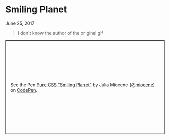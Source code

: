 # Smiling Planet

June 25, 2017

> I don't know the author of the original gif

<p class="codepen" data-height="300" data-default-tab="result" data-slug-hash="WOZoxe" data-user="miocene" style="height: 300px; box-sizing: border-box; display: flex; align-items: center; justify-content: center; border: 2px solid; margin: 1em 0; padding: 1em;">
  <span>See the Pen <a href="https://codepen.io/miocene/pen/WOZoxe">
  Pure CSS &quot;Smiling Planet&quot;</a> by Julia Miocene (<a href="https://codepen.io/miocene">@miocene</a>)
  on <a href="https://codepen.io">CodePen</a>.</span>
</p>
<script async src="https://cpwebassets.codepen.io/assets/embed/ei.js"></script>